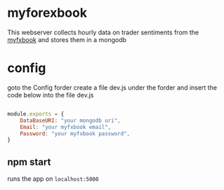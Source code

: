# myforexbook

This webserver collects hourly data on trader sentiments from the [myfxbook](https://www.myfxbook.com/) and stores them in a mongodb 

# config
goto the Config forder create a file dev.js under the forder and insert the code below into the file dev.js

```javascript

module.exports = {
    DataBaseURI: "your mongodb uri",
    Email: "your myfxbook email",
    Password: "your myfxbook password",
}

```



## npm start

runs the app on `localhost:5000`


